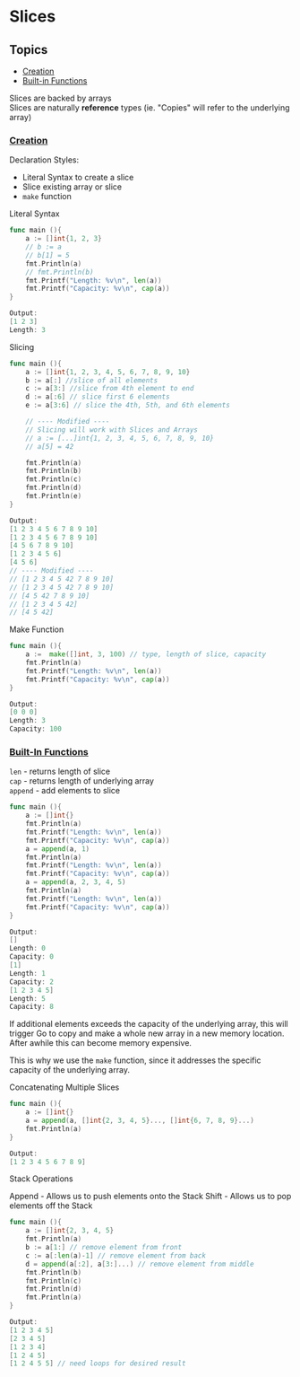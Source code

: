 # Slices

## Topics

- [Creation](#creation)
- [Built-in Functions](#built-in-functions)

Slices are backed by arrays  
Slices are naturally **reference** types (ie. "Copies" will refer to the underlying array)

### [Creation](#topics)

Declaration Styles:

- Literal Syntax to create a slice
- Slice existing array or slice
- `make` function

Literal Syntax

```Go
func main (){
    a := []int{1, 2, 3}
    // b := a
    // b[1] = 5
    fmt.Println(a)
    // fmt.Println(b)
    fmt.Printf("Length: %v\n", len(a))
    fmt.Printf("Capacity: %v\n", cap(a))
}

Output:
[1 2 3]
Length: 3
```

Slicing

```Go
func main (){
    a := []int{1, 2, 3, 4, 5, 6, 7, 8, 9, 10}
    b := a[:] //slice of all elements
    c := a[3:] //slice from 4th element to end
    d := a[:6] // slice first 6 elements
    e := a[3:6] // slice the 4th, 5th, and 6th elements

    // ---- Modified ----
    // Slicing will work with Slices and Arrays
    // a := [...]int{1, 2, 3, 4, 5, 6, 7, 8, 9, 10}
    // a[5] = 42

    fmt.Println(a)
    fmt.Println(b)
    fmt.Println(c)
    fmt.Println(d)
    fmt.Println(e)
}

Output:
[1 2 3 4 5 6 7 8 9 10]
[1 2 3 4 5 6 7 8 9 10]
[4 5 6 7 8 9 10]
[1 2 3 4 5 6]
[4 5 6]
// ---- Modified ----
// [1 2 3 4 5 42 7 8 9 10]
// [1 2 3 4 5 42 7 8 9 10]
// [4 5 42 7 8 9 10]
// [1 2 3 4 5 42]
// [4 5 42]
```

Make Function

```Go
func main (){
    a :=  make([]int, 3, 100) // type, length of slice, capacity
    fmt.Println(a)
    fmt.Printf("Length: %v\n", len(a))
    fmt.Printf("Capacity: %v\n", cap(a))
}

Output:
[0 0 0]
Length: 3
Capacity: 100
```

### [Built-In Functions](#topics)

`len` - returns length of slice  
`cap` - returns length of underlying array  
`append` - add elements to slice

```Go
func main (){
    a := []int{}
    fmt.Println(a)
    fmt.Printf("Length: %v\n", len(a))
    fmt.Printf("Capacity: %v\n", cap(a))
    a = append(a, 1)
    fmt.Println(a)
    fmt.Printf("Length: %v\n", len(a))
    fmt.Printf("Capacity: %v\n", cap(a))
    a = append(a, 2, 3, 4, 5)
    fmt.Println(a)
    fmt.Printf("Length: %v\n", len(a))
    fmt.Printf("Capacity: %v\n", cap(a))
}

Output:
[]
Length: 0
Capacity: 0
[1]
Length: 1
Capacity: 2
[1 2 3 4 5]
Length: 5
Capacity: 8
```

If additional elements exceeds the capacity of the underlying array, this will trigger Go to copy and make a whole new array in a new memory location. After awhile this can become memory expensive.

This is why we use the `make` function, since it addresses the specific capacity of the underlying array.

Concatenating Multiple Slices

```Go
func main (){
    a := []int{}
    a = append(a, []int{2, 3, 4, 5}..., []int{6, 7, 8, 9}...)
    fmt.Println(a)
}

Output:
[1 2 3 4 5 6 7 8 9]
```

Stack Operations

Append - Allows us to push elements onto the Stack
Shift - Allows us to pop elements off the Stack

```Go
func main (){
    a := []int{2, 3, 4, 5}
    fmt.Println(a)
    b := a[1:] // remove element from front
    c := a[:len(a)-1] // remove element from back
    d = append(a[:2], a[3:]...) // remove element from middle
    fmt.Println(b)
    fmt.Println(c)
    fmt.Println(d)
    fmt.Println(a)
}

Output:
[1 2 3 4 5]
[2 3 4 5]
[1 2 3 4]
[1 2 4 5]
[1 2 4 5 5] // need loops for desired result
```
